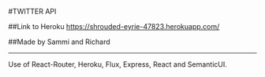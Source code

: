 #TWITTER API

##Link to Heroku
https://shrouded-eyrie-47823.herokuapp.com/

##Made by Sammi and Richard

---

Use of React-Router, Heroku, Flux, Express, React and SemanticUI.
